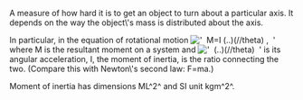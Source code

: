 A measure of how hard it is to get an object to turn about a particular
axis. It depends on the way the object\\'s mass is distributed about the
axis.

In particular, in the equation of rotational motion
!['  M=I (..)(//theta) ,  '](../dictionary/equation_images/429.1..png)
where M is the resultant moment on a system and
!['  (..)(//theta)  '](../dictionary/equation_images/429.2..png) is its
angular acceleration, I, the moment of inertia, is the ratio connecting
the two. (Compare this with Newton\\'s second law: F=ma.)

Moment of inertia has dimensions ML^2^ and SI unit kgm^2^.
